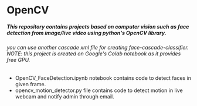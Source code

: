 # OpenCV
##### This repository contains projects based on computer vision such as face detection from image/live video using python's OpenCV library.
###### you can use another cascade xml file for creating face-cascade-classifier. NOTE: this project is created on Google's Colab notebook as it provides free GPU.

* OpenCV_FaceDetection.ipynb notebook contains code to detect faces in given frame.
* opencv_motion_detector.py file contains code to detect motion in live webcam and notify admin through email.
